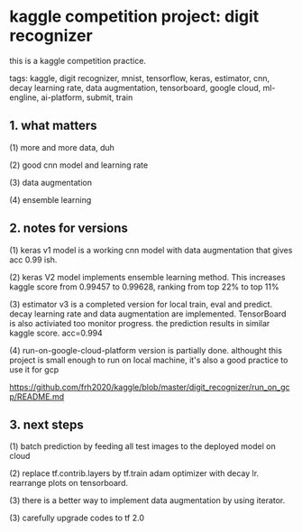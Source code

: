 # kaggle competition project: digit recognizer
this is a kaggle competition practice.

tags: kaggle, digit recognizer, mnist, tensorflow, keras, estimator, cnn, decay learning rate, data augmentation, tensorboard, google cloud, ml-engline, ai-platform, submit, train 

## 1. what matters

 (1) more and more data, duh

 (2) good cnn model and learning rate

 (3) data augmentation

 (4) ensemble learning

## 2. notes for versions


(1) keras v1 model is a working cnn model with data augmentation that gives acc 0.99 ish. 

(2) keras V2 model implements ensemble learning method. This increases kaggle score from 0.99457 to 0.99628, ranking from top 22% to top 11%

(3) estimator v3 is a completed version for local train, eval and predict. decay learning rate and data augmentation are implemented. TensorBoard is also activiated too monitor progress. the prediction results in similar kaggle score. acc=0.994

(4) run-on-google-cloud-platform version is partially done. althought this project is small enough to run on local machine, it's also a good practice to use it for gcp

https://github.com/frh2020/kaggle/blob/master/digit_recognizer/run_on_gcp/README.md

## 3. next steps

(1) batch prediction by feeding all test images to the deployed model on cloud

(2) replace tf.contrib.layers by tf.train adam optimizer with decay lr. rearrange plots on tensorboard.

(3) there is a better way to implement data augmentation by using iterator.

(3) carefully upgrade codes to tf 2.0 
